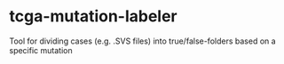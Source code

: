 # tcga-mutation-labeler
Tool for dividing cases (e.g. .SVS files) into true/false-folders based on a specific mutation
